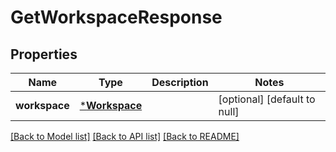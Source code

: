 # GetWorkspaceResponse

## Properties
Name | Type | Description | Notes
------------ | ------------- | ------------- | -------------
**workspace** | [***Workspace**](Workspace.md) |  | [optional] [default to null]

[[Back to Model list]](../README.md#documentation-for-models) [[Back to API list]](../README.md#documentation-for-api-endpoints) [[Back to README]](../README.md)



